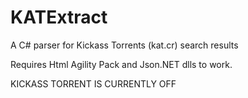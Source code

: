 # KATExtract
A C# parser for Kickass Torrents (kat.cr) search results

Requires Html Agility Pack and Json.NET dlls to work.


KICKASS TORRENT IS CURRENTLY OFF
